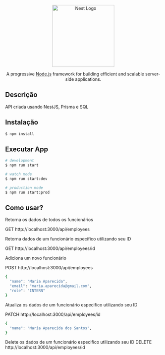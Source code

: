 <p align="center">
  <a href="http://nestjs.com/" target="blank"><img src="https://nestjs.com/img/logo-small.svg" width="200" alt="Nest Logo" /></a>
</p>

[circleci-image]: https://img.shields.io/circleci/build/github/nestjs/nest/master?token=abc123def456
[circleci-url]: https://circleci.com/gh/nestjs/nest

  <p align="center">A progressive <a href="http://nodejs.org" target="_blank">Node.js</a> framework for building efficient and scalable server-side applications.</p>
    <p align="center">

## Descrição

API criada usando NestJS, Prisma e SQL

## Instalação

```bash
$ npm install
```

## Executar App

```bash
# development
$ npm run start

# watch mode
$ npm run start:dev

# production mode
$ npm run start:prod
```

## Como usar?

Retorna os dados de todos os funcionários

GET http://localhost:3000/api/employees

Retorna dados de um funcionário especifico utilizando seu ID

GET http://localhost:3000/api/employees/id

Adiciona um novo funcionário

POST http://localhost:3000/api/employees

```bash
{
  "name": "Maria Aparecida",
  "email": "maria.aparecida@gmail.com",
  "role": "INTERN"
}
```

Atualiza os dados de um funcionário especifico utilizando seu ID

PATCH http://localhost:3000/api/employees/id

```bash
{
  "name": "Maria Aparecida dos Santos",
}
```

Delete os dados de um funcionário especifico utilizando seu ID
DELETE http://localhost:3000/api/employees/id
